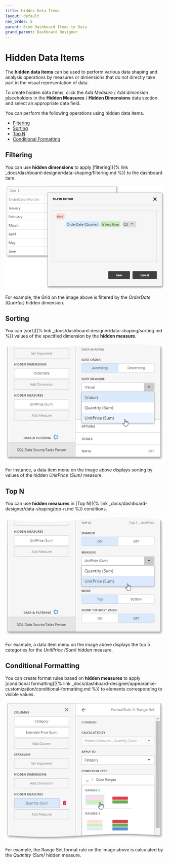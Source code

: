 ```yaml
---
title: Hidden Data Items
layout: default
nav_order: 2
parent: Bind Dashboard Items to Data
grand_parent: Dashboard Designer
---
```

# Hidden Data Items
The **hidden data items** can be used to perform various data shaping and analysis operations by measures or dimensions that do not directly take part in the visual representation of data.

To create hidden data items, click the _Add Measure_ / _Add dimension_ placeholders in the **Hidden Measures** / **Hidden Dimensions** data section and select an appropriate data field.

You can perform the following operations using hidden data items.
* [Filtering](#filtering)
* [Sorting](#sorting)
* [Top N](#topn)
* [Conditional Formatting](#cf)

## <a name="filtering"/>Filtering
You can use **hidden dimensions** to apply [filtering]({% link _docs/dashboard-designer/data-shaping/filtering.md %}) to the dashboard item.

![wdd-hidden-data-item-filtering](/assets/images/dashboards/img124648.png)

For example, the Grid on the image above is filtered by the _OrderDate (Quarter)_ hidden dimension.

## <a name="sorting"/>Sorting
You can [sort]({% link _docs/dashboard-designer/data-shaping/sorting.md %}) values of the specified dimension by the **hidden measure**.

![wdd-hidden-data-item-sorting](/assets/images/dashboards/img124647.png)

For instance, a data item menu on the image above displays sorting by values of the hidden _UnitPrice (Sum)_ measure.

## <a name="topn"/>Top N
You can use **hidden measures** in [Top N]({% link _docs/dashboard-designer/data-shaping/top-n.md %}) conditions.

![wdd-hidden-data-item-top-n](/assets/images/dashboards/img124649.png)

For example, a data item menu on the image above displays the top 5 categories for the _UnitPrice (Sum)_ hidden measure.

## <a name="cf"/>Conditional Formatting
You can create format rules based on **hidden measures** to apply [conditional formatting]({% link _docs/dashboard-designer/appearance-customization/conditional-formatting.md %}) to elements corresponding to visible values.

![wdd-hidden-measure-conditional-formating](/assets/images/dashboards/img125668.png)

For example, the Range Set format rule on the image above is calculated by the _Quantity (Sum)_ hidden measure.